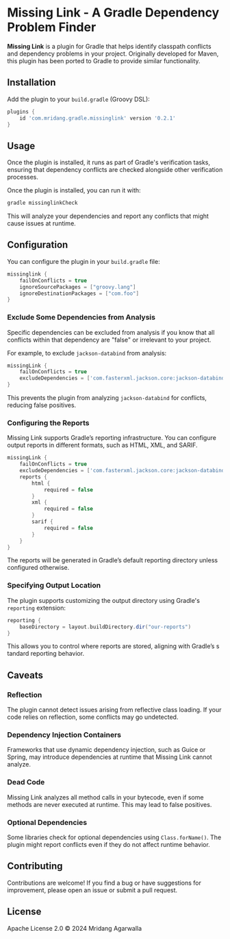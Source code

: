 # Missing Link - A Gradle Dependency Problem Finder

**Missing Link** is a plugin for Gradle that helps identify classpath conflicts 
and dependency problems in your project. Originally developed for Maven, this 
plugin has been ported to Gradle to provide similar functionality.

## Installation

Add the plugin to your `build.gradle` (Groovy DSL):

```groovy
plugins {
    id 'com.mridang.gradle.missinglink' version '0.2.1'
}
```

## Usage

Once the plugin is installed, it runs as part of Gradle's verification tasks, 
ensuring that dependency conflicts are checked alongside other verification 
processes.

Once the plugin is installed, you can run it with:

```sh
gradle missinglinkCheck
```

This will analyze your dependencies and report any conflicts that might cause 
issues at runtime.

## Configuration

You can configure the plugin in your `build.gradle` file:

```groovy
missinglink {
    failOnConflicts = true
    ignoreSourcePackages = ["groovy.lang"]
    ignoreDestinationPackages = ["com.foo"]
}
```

### Exclude Some Dependencies from Analysis

Specific dependencies can be excluded from analysis if you know that all 
conflicts within that dependency are "false" or irrelevant to your project.

For example, to exclude `jackson-databind` from analysis:

```groovy
missingLink {
    failOnConflicts = true
    excludeDependencies = ['com.fasterxml.jackson.core:jackson-databind']
}
```

This prevents the plugin from analyzing `jackson-databind` for conflicts, 
reducing false positives.

### Configuring the Reports

Missing Link supports Gradle’s reporting infrastructure. You can configure
output reports in different formats, such as HTML, XML, and SARIF.

```groovy
missingLink {
    failOnConflicts = true
    excludeDependencies = ['com.fasterxml.jackson.core:jackson-databind']
    reports {
        html {
            required = false
        }
        xml {
            required = false
        }
        sarif {
            required = false
        }
    }
}
```

The reports will be generated in Gradle’s default reporting directory unless 
configured otherwise.

### Specifying Output Location

The plugin supports customizing the output directory using Gradle's `reporting` 
extension:

```groovy
reporting {
    baseDirectory = layout.buildDirectory.dir("our-reports")
}
```

This allows you to control where reports are stored, aligning with Gradle’s s
tandard reporting behavior.

## Caveats

### Reflection

The plugin cannot detect issues arising from reflective class loading. If your 
code relies on reflection, some conflicts may go undetected.

### Dependency Injection Containers

Frameworks that use dynamic dependency injection, such as Guice or Spring, 
may introduce dependencies at runtime that Missing Link cannot analyze.

### Dead Code

Missing Link analyzes all method calls in your bytecode, even if some methods 
are never executed at runtime. This may lead to false positives.

### Optional Dependencies

Some libraries check for optional dependencies using `Class.forName()`. The 
plugin might report conflicts even if they do not affect runtime behavior.

## Contributing

Contributions are welcome! If you find a bug or have suggestions for improvement, 
please open an issue or submit a pull request.

## License

Apache License 2.0 © 2024 Mridang Agarwalla

